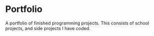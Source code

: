 # Portfolio
A portfolio of finished programming projects.  This consists of school projects, and side projects I have coded.
